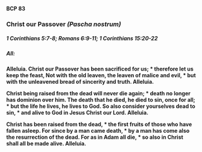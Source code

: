 #### BCP 83
### Christ our Passover _(Pascha nostrum)_
##### 1 Corinthians 5:7-8; Romans 6:9-11; 1 Corinthians 15:20-22
##### **All:**
**Alleluia.
Christ our Passover has been sacrificed for us; \*
therefore let us keep the feast,
Not with the old leaven, the leaven of malice and evil, \*
but with the unleavened bread of sincerity and truth. Alleluia.**

**Christ being raised from the dead will never die again; \*
death no longer has dominion over him.
The death that he died, he died to sin, once for all; \*
but the life he lives, he lives to God.
So also consider yourselves dead to sin, \*
and alive to God in Jesus Christ our Lord. Alleluia.**

**Christ has been raised from the dead, \*
the first fruits of those who have fallen asleep.
For since by a man came death, \*
by a man has come also the resurrection of the dead.
For as in Adam all die, \*
so also in Christ shall all be made alive. Alleluia.**
